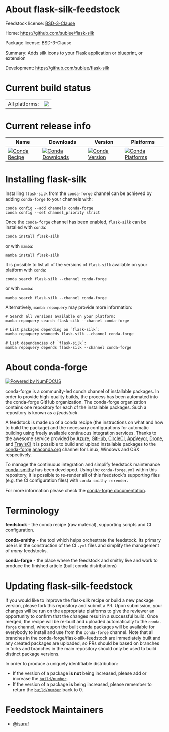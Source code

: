 About flask-silk-feedstock
==========================

Feedstock license: [BSD-3-Clause](https://github.com/conda-forge/flask-silk-feedstock/blob/main/LICENSE.txt)

Home: https://github.com/sublee/flask-silk

Package license: BSD-3-Clause

Summary: Adds silk icons to your Flask application or blueprint, or extension

Development: https://github.com/sublee/flask-silk

Current build status
====================


<table><tr><td>All platforms:</td>
    <td>
      <a href="https://dev.azure.com/conda-forge/feedstock-builds/_build/latest?definitionId=5906&branchName=main">
        <img src="https://dev.azure.com/conda-forge/feedstock-builds/_apis/build/status/flask-silk-feedstock?branchName=main">
      </a>
    </td>
  </tr>
</table>

Current release info
====================

| Name | Downloads | Version | Platforms |
| --- | --- | --- | --- |
| [![Conda Recipe](https://img.shields.io/badge/recipe-flask--silk-green.svg)](https://anaconda.org/conda-forge/flask-silk) | [![Conda Downloads](https://img.shields.io/conda/dn/conda-forge/flask-silk.svg)](https://anaconda.org/conda-forge/flask-silk) | [![Conda Version](https://img.shields.io/conda/vn/conda-forge/flask-silk.svg)](https://anaconda.org/conda-forge/flask-silk) | [![Conda Platforms](https://img.shields.io/conda/pn/conda-forge/flask-silk.svg)](https://anaconda.org/conda-forge/flask-silk) |

Installing flask-silk
=====================

Installing `flask-silk` from the `conda-forge` channel can be achieved by adding `conda-forge` to your channels with:

```
conda config --add channels conda-forge
conda config --set channel_priority strict
```

Once the `conda-forge` channel has been enabled, `flask-silk` can be installed with `conda`:

```
conda install flask-silk
```

or with `mamba`:

```
mamba install flask-silk
```

It is possible to list all of the versions of `flask-silk` available on your platform with `conda`:

```
conda search flask-silk --channel conda-forge
```

or with `mamba`:

```
mamba search flask-silk --channel conda-forge
```

Alternatively, `mamba repoquery` may provide more information:

```
# Search all versions available on your platform:
mamba repoquery search flask-silk --channel conda-forge

# List packages depending on `flask-silk`:
mamba repoquery whoneeds flask-silk --channel conda-forge

# List dependencies of `flask-silk`:
mamba repoquery depends flask-silk --channel conda-forge
```


About conda-forge
=================

[![Powered by
NumFOCUS](https://img.shields.io/badge/powered%20by-NumFOCUS-orange.svg?style=flat&colorA=E1523D&colorB=007D8A)](https://numfocus.org)

conda-forge is a community-led conda channel of installable packages.
In order to provide high-quality builds, the process has been automated into the
conda-forge GitHub organization. The conda-forge organization contains one repository
for each of the installable packages. Such a repository is known as a *feedstock*.

A feedstock is made up of a conda recipe (the instructions on what and how to build
the package) and the necessary configurations for automatic building using freely
available continuous integration services. Thanks to the awesome service provided by
[Azure](https://azure.microsoft.com/en-us/services/devops/), [GitHub](https://github.com/),
[CircleCI](https://circleci.com/), [AppVeyor](https://www.appveyor.com/),
[Drone](https://cloud.drone.io/welcome), and [TravisCI](https://travis-ci.com/)
it is possible to build and upload installable packages to the
[conda-forge](https://anaconda.org/conda-forge) [anaconda.org](https://anaconda.org/)
channel for Linux, Windows and OSX respectively.

To manage the continuous integration and simplify feedstock maintenance
[conda-smithy](https://github.com/conda-forge/conda-smithy) has been developed.
Using the ``conda-forge.yml`` within this repository, it is possible to re-render all of
this feedstock's supporting files (e.g. the CI configuration files) with ``conda smithy rerender``.

For more information please check the [conda-forge documentation](https://conda-forge.org/docs/).

Terminology
===========

**feedstock** - the conda recipe (raw material), supporting scripts and CI configuration.

**conda-smithy** - the tool which helps orchestrate the feedstock.
                   Its primary use is in the construction of the CI ``.yml`` files
                   and simplify the management of *many* feedstocks.

**conda-forge** - the place where the feedstock and smithy live and work to
                  produce the finished article (built conda distributions)


Updating flask-silk-feedstock
=============================

If you would like to improve the flask-silk recipe or build a new
package version, please fork this repository and submit a PR. Upon submission,
your changes will be run on the appropriate platforms to give the reviewer an
opportunity to confirm that the changes result in a successful build. Once
merged, the recipe will be re-built and uploaded automatically to the
`conda-forge` channel, whereupon the built conda packages will be available for
everybody to install and use from the `conda-forge` channel.
Note that all branches in the conda-forge/flask-silk-feedstock are
immediately built and any created packages are uploaded, so PRs should be based
on branches in forks and branches in the main repository should only be used to
build distinct package versions.

In order to produce a uniquely identifiable distribution:
 * If the version of a package **is not** being increased, please add or increase
   the [``build/number``](https://docs.conda.io/projects/conda-build/en/latest/resources/define-metadata.html#build-number-and-string).
 * If the version of a package **is** being increased, please remember to return
   the [``build/number``](https://docs.conda.io/projects/conda-build/en/latest/resources/define-metadata.html#build-number-and-string)
   back to 0.

Feedstock Maintainers
=====================

* [@isuruf](https://github.com/isuruf/)

